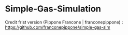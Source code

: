 # Simple-Gas-Simulation

Credit frist version  (Pippone Francone | franconepippone) :  https://github.com/franconepippone/simple-gas-sim
